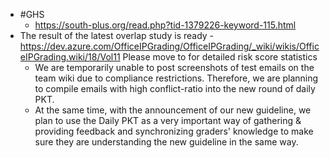 - #GHS
	- https://south-plus.org/read.php?tid-1379226-keyword-115.html
- The result of the latest overlap study is ready - 
  https://dev.azure.com/OfficeIPGrading/OfficeIPGrading/_wiki/wikis/OfficeIPGrading.wiki/18/Vol11
  Please move to for detailed risk score statistics
	- We are temporarily unable to post screenshots of test emails on the team wiki due to compliance restrictions. Therefore, we are planning to compile emails with high conflict-ratio into the new round of daily PKT.
	- At the same time, with the announcement of our new guideline, we plan to use the Daily PKT as a very important way of gathering & providing feedback and synchronizing graders' knowledge to make sure they are understanding the new guideline in the same way.